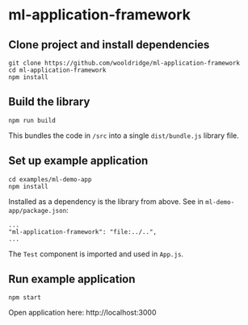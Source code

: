 # ml-application-framework

## Clone project and install dependencies

```
git clone https://github.com/wooldridge/ml-application-framework
cd ml-application-framework
npm install
```

## Build the library

```
npm run build
```

This bundles the code in `/src` into a single `dist/bundle.js` library file.

## Set up example application

```
cd examples/ml-demo-app
npm install
```

Installed as a dependency is the library from above. See in `ml-demo-app/package.json`:

```
...
"ml-application-framework": "file:../..",
...
```

The `Test` component is imported and used in `App.js`.

## Run example application

```
npm start
```

Open application here: http://localhost:3000
